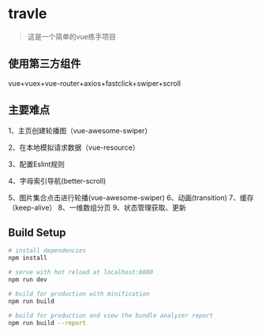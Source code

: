 # travle

> 这是一个简单的vue练手项目

## 使用第三方组件
vue+vuex+vue-router+axios+fastclick+swiper+scroll

## 主要难点
1、主页创建轮播图（vue-awesome-swiper）

2、在本地模拟请求数据（vue-resource）

3、配置Eslint规则

4、字母索引导航(better-scroll)

5、图片集合点击进行轮播(vue-awesome-swiper)
6、动画(transition)
7、缓存（keep-alive）
8、一维数组分页
9、状态管理获取、更新

## Build Setup

``` bash
# install dependencies
npm install

# serve with hot reload at localhost:8080
npm run dev

# build for production with minification
npm run build

# build for production and view the bundle analyzer report
npm run build --report
```
